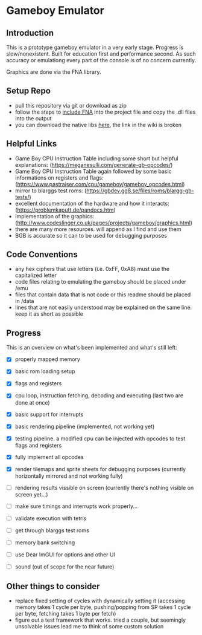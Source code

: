 # Gameboy Emulator

## Introduction
This is a prototype gameboy emulator in a very early stage. Progress is slow/nonexistent. 
Built for education first and performance second. 
As such accuracy or emulationg every part of the console is of no concern currently.

Graphics are done via the FNA library.

## Setup Repo
- pull this repository via git or download as zip
- follow the steps to [include FNA](https://github.com/FNA-XNA/FNA/wiki/1:-Download-and-Update-FNA) into the project file and copy the .dll files into the output
- you can download the native libs [here](http://fna.flibitijibibo.com/archive/), the link in the wiki is broken

## Helpful Links
- Game Boy CPU Instruction Table including some short but helpful explanations: (https://meganesulli.com/generate-gb-opcodes/)
- Game Boy CPU Instruction Table again followed by some basic informations on registers and flags: (https://www.pastraiser.com/cpu/gameboy/gameboy_opcodes.html)
- mirror to blarggs test roms: (https://gbdev.gg8.se/files/roms/blargg-gb-tests/)
- excellent documentation of the hardware and how it interacts: (https://problemkaputt.de/pandocs.htm)
- implementation of the graphics: (http://www.codeslinger.co.uk/pages/projects/gameboy/graphics.html)
- there are many more resources. will append as I find and use them
- BGB is accurate so it can to be used for debugging purposes

## Code Conventions
- any hex ciphers that use letters (i.e. 0xFF, 0xA8) must use the capitalized letter
- code files relating to emulating the gameboy should be placed under /emu
- files that contain data that is not code or this readme should be placed in /data
- lines that are not easily understood may be explained on the same line. keep it as short as possible

## Progress
This is an overview on what's been implemented and what's still left:

- [x] properly mapped memory
- [x] basic rom loading setup
- [x] flags and registers
- [x] cpu loop, instruction fetching, decoding and executing (last two are done at once)
- [x] basic support for interrupts
- [x] basic rendering pipeline (implemented, not working yet)
- [x] testing pipeline. a modified cpu can be injected with opcodes to test flags and registers
- [x] fully implement all opcodes
- [x] render tilemaps and sprite sheets for debugging purposes (currently horizontally mirrored and not working fully)

- [ ] rendering results vissible on screen (currently there's nothing visible on screen yet...)
- [ ] make sure timings and interrupts work properly...
- [ ] validate execution with tetris
- [ ] get through blarggs test roms
- [ ] memory bank switching
- [ ] use Dear ImGUI for options and other UI 
- [ ] sound (out of scope for the near future)

## Other things to consider
- replace fixed setting of cycles with dynamically setting it (accessing memory takes 1 cycle per byte, pushing/popping from SP takes 1 cycle per byte, fetching takes 1 byte per fetch)
- figure out a test framework that works. tried a couple, but seemingly unsolvable issues lead me to think of some custom solution